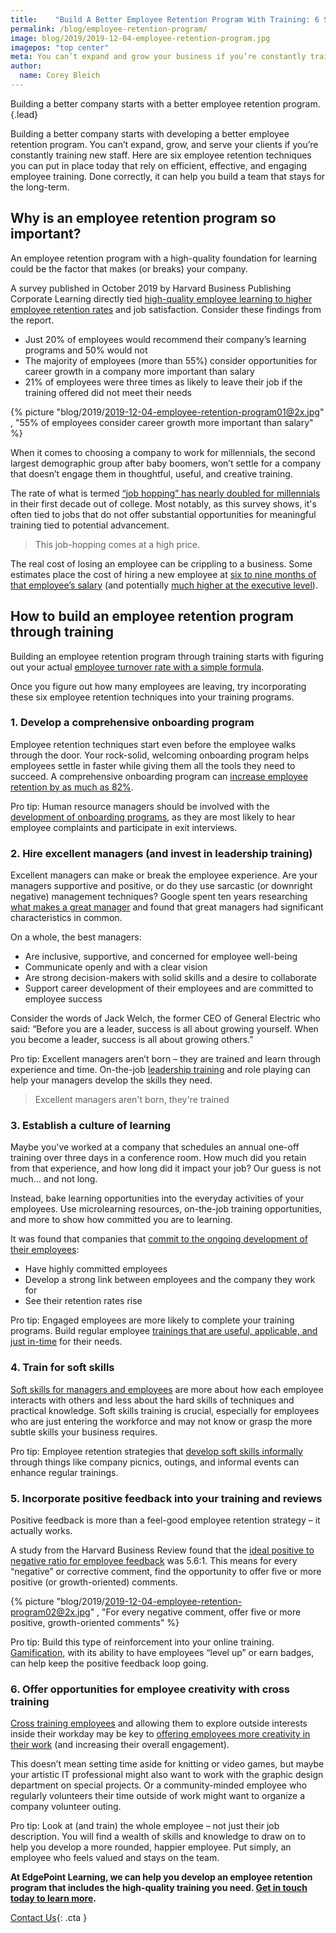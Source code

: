 ```yaml
---
title:    "Build A Better Employee Retention Program With Training: 6 Strategies"
permalink: /blog/employee-retention-program/
image: blog/2019/2019-12-04-employee-retention-program.jpg
imagepos: "top center"
meta: You can’t expand and grow your business if you’re constantly training new staff. Build a better employee retention program through training with these tips.
author:
  name: Corey Bleich 
---
```


Building a better company starts with a better employee retention program.
{.lead}

Building a better company starts with developing a better employee retention program. You can’t expand, grow, and serve your clients if you’re constantly training new staff. Here are six employee retention techniques you can put in place today that rely on efficient, effective, and engaging employee training. Done correctly, it can help you build a team that stays for the long-term. 

## Why is an employee retention program so important?  

An employee retention program with a high-quality foundation for learning could be the factor that makes (or breaks) your company. 

A survey published in October 2019 by Harvard Business Publishing Corporate Learning directly tied [high-quality employee learning to higher employee retention rates](https://www.forbes.com/sites/chriswestfall/2019/10/08/new-survey-workers-unsatisfied-with-learning-and-development-programs-training-leadership/#315085fc48a4) and job satisfaction. Consider these findings from the report.

* Just 20% of employees would recommend their company’s learning programs and 50% would not
* The majority of employees (more than 55%) consider opportunities for career growth in a company more important than salary
* 21% of employees were three times as likely to leave their job if the training offered did not meet their needs

{% picture "blog/2019/2019-12-04-employee-retention-program01@2x.jpg" , "55% of employees consider career growth more important than salary" %}

When it comes to choosing a company to work for millennials, the second largest demographic group after baby boomers, won’t settle for a company that doesn’t engage them in thoughtful, useful, and creative training. 

The rate of what is termed [“job hopping” has nearly doubled for millennials](https://www.edsurge.com/news/2017-07-20-how-many-times-will-people-change-jobs-the-myth-of-the-endlessly-job-hopping-millennial) in their first decade out of college. Most notably, as this survey shows, it's often tied to jobs that do not offer substantial opportunities for meaningful training tied to potential advancement.

>This job-hopping comes at a high price.

The real cost of losing an employee can be crippling to a business. Some estimates place the cost of hiring a new employee at [six to nine months of that employee’s salary](https://www.peoplekeep.com/blog/bid/312123/Employee-Retention-The-Real-Cost-of-Losing-an-Employee) (and potentially [much higher at the executive level](https://www.americanprogress.org/wp-content/uploads/2012/11/CostofTurnover.pdf)).

## How to build an employee retention program through training  

Building an employee retention program through training starts with figuring out your actual [employee turnover rate with a simple formula](https://resources.workable.com/tutorial/calculate-employee-turnover-rate). 

Once you figure out how many employees are leaving, try incorporating these six employee retention techniques into your training programs. 

### 1. Develop a comprehensive onboarding program

Employee retention techniques start even before the employee walks through the door. Your rock-solid, welcoming onboarding program helps employees settle in faster while giving them all the tools they need to succeed. A comprehensive onboarding program can [increase employee retention by as much as 82%](https://b2b-assets.glassdoor.com/the-true-cost-of-a-bad-hire.pdf).

Pro tip: Human resource managers should be involved with the [development of onboarding programs](/blog/better-new-hire-onboarding/), as they are most likely to hear employee complaints and participate in exit interviews.

### 2. Hire excellent managers (and invest in leadership training)

Excellent managers can make or break the employee experience. Are your managers supportive and positive, or do they use sarcastic (or downright negative) management techniques? Google spent ten years researching [what makes a great manager](https://www.inc.com/justin-bariso/google-spent-a-decade-researching-what-makes-a-great-boss-they-came-up-with-these-10-things.html) and found that great managers had significant characteristics in common.

On a whole, the best managers: 

* Are inclusive, supportive, and concerned for employee well-being
* Communicate openly and with a clear vision
* Are strong decision-makers with solid skills and a desire to collaborate
* Support career development of their employees and are committed to employee success

Consider the words of Jack Welch, the former CEO of General Electric who said: “Before you are a leader, success is all about growing yourself. When you become a leader, success is all about growing others.”

Pro tip: Excellent managers aren’t born – they are trained and learn through experience and time. On-the-job [leadership training](/blog/leadership-training-activities-for-employees/) and role playing can help your managers develop the skills they need.

>Excellent managers aren't born, they're trained

### 3. Establish a culture of learning

Maybe you've worked at a company that schedules an annual one-off training over three days in a conference room. How much did you retain from that experience, and how long did it impact your job? Our guess is not much… and not long.  

Instead, bake learning opportunities into the everyday activities of your employees. Use microlearning resources, on-the-job training opportunities, and more to show how committed you are to learning. 

It was found that companies that [commit to the ongoing development of their employees](https://www.researchgate.net/publication/263808540_Impact_of_Training_on_Employee_Retention):

* Have highly committed employees
* Develop a strong link between employees and the company they work for
* See their retention rates rise

Pro tip: Engaged employees are more likely to complete your training programs. Build regular employee [trainings that are useful, applicable, and just in-time](/blog/top-10-types-of-employee-training/) for their needs.

### 4. Train for soft skills

[Soft skills for managers and employees](/blog/train-for-soft-skills/) are more about how each employee interacts with others and less about the hard skills of techniques and practical knowledge. Soft skills training is crucial, especially for employees who are just entering the workforce and may not know or grasp the more subtle skills your business requires.

Pro tip: Employee retention strategies that [develop soft skills informally](https://inside.6q.io/free-employee-retention-strategies/) through things like company picnics, outings, and informal events can enhance regular trainings.

### 5. Incorporate positive feedback into your training and reviews

Positive feedback is more than a feel-good employee retention strategy – it actually works. 

A study from the Harvard Business Review found that the [ideal positive to negative ratio for employee feedback](https://hbr.org/2013/03/the-ideal-praise-to-criticism) was 5.6:1. This means for every “negative” or corrective comment, find the opportunity to offer five or more positive (or growth-oriented) comments.

{% picture "blog/2019/2019-12-04-employee-retention-program02@2x.jpg" , "For every negative comment, offer five or more positive, growth-oriented comments" %}

Pro tip: Build this type of reinforcement into your online training. [Gamification](/blog/gamification-in-elearning/), with its ability to have employees “level up” or earn badges, can help keep the positive feedback loop going.

### 6. Offer opportunities for employee creativity with cross training

[Cross training employees](/blog/cross-training-employees/) and allowing them to explore outside interests inside their workday may be key to [offering employees more creativity in their work](https://www.gallup.com/workplace/245498/fostering-creativity-work-managers-push-crush-innovation.aspx) (and increasing their overall engagement). 

This doesn’t mean setting time aside for knitting or video games, but maybe your artistic IT professional might also want to work with the graphic design department on special projects. Or a community-minded employee who regularly volunteers their time outside of work might want to organize a company volunteer outing.

Pro tip: Look at (and train) the whole employee – not just their job description. You will find a wealth of skills and knowledge to draw on to help you develop a more rounded, happier employee. Put simply, an employee who feels valued and stays on the team. 

<strong>At EdgePoint Learning, we can help you develop an employee retention program that includes the high-quality training you need. [Get in touch today to learn more](/contact/).</strong>

[Contact Us](/contact/ ){: .cta }